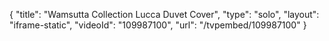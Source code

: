 {
    "title": "Wamsutta Collection  Lucca Duvet Cover",
    "type": "solo",
    "layout": "iframe-static",
    "videoId": "109987100",
    "url": "\/tvpembed\/109987100"
}